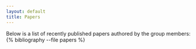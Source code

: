 ```yaml
---
layout: default
title: Papers
---
```


Below is a list of recently published papers authored by the group members:
{% bibliography --file papers %}
